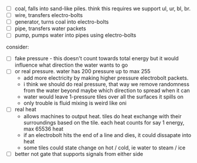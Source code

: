 - [ ] coal, falls into sand-like piles. think this requires we support ul, ur, bl, br.
- [ ] wire, transfers electro-bolts
- [ ] generator, turns coal into electro-bolts
- [ ] pipe, transfers water packets
- [ ] pump, pumps water into pipes using electro-bolts

consider:
- [ ] fake pressure - this doesn't count towards total energy but it would influence
  what direction the water wants to go
- [ ] or real pressure. water has 200 pressure up to max 255
  - add more electricity by making higher pressure electrobolt packets.
  - i think we should do real pressure, that way we remove randomness from the
    water beyond maybe which direction to spread when it can
  - water would leave 1-pressure tiles over all the surfaces it spills on
  - only trouble is fluid mixing is weird like oni
- [ ] real heat
  - allows machines to output heat. tiles do heat exchange with their surroundings
    based on the tile. each heat counts for say 1 energy, max 65536 heat
  - if an electrobolt hits the end of a line and dies, it could dissapate into heat
  - some tiles could state change on hot / cold, ie water to steam / ice
- [ ] better not gate that supports signals from either side